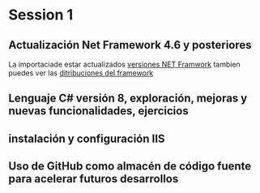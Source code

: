 
# Session 1

## Actualización Net Framework 4.6 y posteriores
 
 La importaciade estar actualizados [versiones NET Framwork](https://dotnet.microsoft.com/download/dotnet-framework) tambien puedes ver las [ditribuciones del framework](https://dotnet.microsoft.com/download) 


## Lenguaje C# versión 8, exploración, mejoras y nuevas funcionalidades, ejercicios

## instalación y configuración IIS

## Uso de GitHub como almacén de código fuente para acelerar futuros desarrollos
